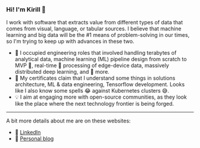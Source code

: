 ### Hi! I'm Kirill 👋

I work with software that extracts value from different types of data that comes from visual, language, or tabular sources. I believe that machine learning and big data will be the #1 means of problem-solving in our times, so I'm trying to keep up with advances in these two.

- :wrench: I occupied engineering roles that involved handling terabytes of analytical data, machine learning (ML) pipeline design from scratch to MVP :seedling:, real-time :runner: processing of edge-device data, massively distributed deep learning, and :cookie: more.
- :bookmark: My certificates claim that I understand some things in solutions architecture, ML & data engineering, Tensorflow development. Looks like I also know some spells :joy: against Kubernetes clusters :sweat_smile:.
- :bulb: I aim at engaging more with open-source communities, as they look like the place where the next technology frontier is being forged.

---

A bit more details about me are on these websites:
- :link: [LinkedIn](https://www.linkedin.com/in/kirill-zaitsev-/)
- :link: [Personal blog](https://kirilllzaitsev.github.io/)
